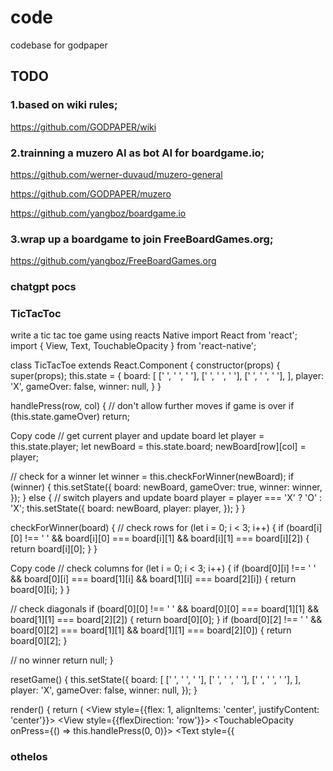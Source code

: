 # code
codebase for godpaper 

## TODO
### 1.based on wiki rules;

https://github.com/GODPAPER/wiki

### 2.trainning a muzero AI as bot AI for boardgame.io;

https://github.com/werner-duvaud/muzero-general

https://github.com/GODPAPER/muzero

https://github.com/yangboz/boardgame.io

### 3.wrap up a boardgame to join FreeBoardGames.org;
https://github.com/yangboz/FreeBoardGames.org


### chatgpt pocs


### TicTacToc

write a tic tac toe game using reacts Native
import React from 'react';
import { View, Text, TouchableOpacity } from 'react-native';

class TicTacToe extends React.Component {
constructor(props) {
super(props);
this.state = {
board: [
[' ', ' ', ' '],
[' ', ' ', ' '],
[' ', ' ', ' '],
],
player: 'X',
gameOver: false,
winner: null,
}
}

handlePress(row, col) {
// don't allow further moves if game is over
if (this.state.gameOver) return;

Copy code
// get current player and update board
let player = this.state.player;
let newBoard = this.state.board;
newBoard[row][col] = player;

// check for a winner
let winner = this.checkForWinner(newBoard);
if (winner) {
  this.setState({
    board: newBoard,
    gameOver: true,
    winner: winner,
  });
} else {
  // switch players and update board
  player = player === 'X' ? 'O' : 'X';
  this.setState({
    board: newBoard,
    player: player,
  });
}
}

checkForWinner(board) {
// check rows
for (let i = 0; i < 3; i++) {
if (board[i][0] !== ' ' && board[i][0] === board[i][1] && board[i][1] === board[i][2]) {
return board[i][0];
}
}

Copy code
// check columns
for (let i = 0; i < 3; i++) {
  if (board[0][i] !== ' ' && board[0][i] === board[1][i] && board[1][i] === board[2][i]) {
    return board[0][i];
  }
}

// check diagonals
if (board[0][0] !== ' ' && board[0][0] === board[1][1] && board[1][1] === board[2][2]) {
  return board[0][0];
}
if (board[0][2] !== ' ' && board[0][2] === board[1][1] && board[1][1] === board[2][0]) {
  return board[0][2];
}

// no winner
return null;
}

resetGame() {
this.setState({
board: [
[' ', ' ', ' '],
[' ', ' ', ' '],
[' ', ' ', ' '],
],
player: 'X',
gameOver: false,
winner: null,
});
}

render() {
return (
<View style={{flex: 1, alignItems: 'center', justifyContent: 'center'}}>
<View style={{flexDirection: 'row'}}>
<TouchableOpacity onPress={() => this.handlePress(0, 0)}>
<Text style={{






### othelos



